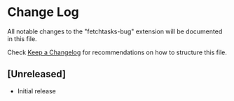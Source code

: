 # Change Log

All notable changes to the "fetchtasks-bug" extension will be documented in this file.

Check [Keep a Changelog](http://keepachangelog.com/) for recommendations on how to structure this file.

## [Unreleased]

- Initial release